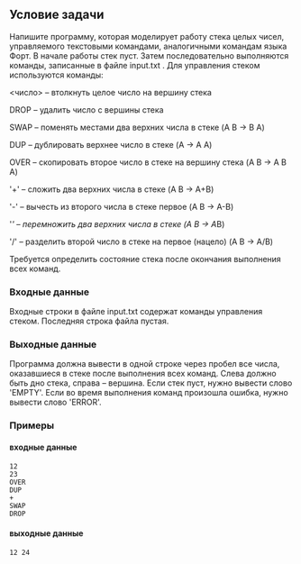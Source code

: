 ## Условие задачи

Напишите программу, которая моделирует работу стека целых чисел, управляемого текстовыми командами, аналогичными командам языка Форт. В начале работы стек пуст. Затем последовательно выполняются команды, записанные в файле input.txt . Для управления стеком используются команды:

<число> – втолкнуть целое число на вершину стека

DROP – удалить число с вершины стека

SWAP – поменять местами два верхних числа в стеке (A B -> B A)

DUP – дублировать верхнее число в стеке (A -> A A)

OVER – скопировать второе число в стеке на вершину стека (A B -> A B A)

'+' – сложить два верхних числа в стеке (A B -> A+B)

'-' – вычесть из второго числа в стеке первое (A B -> A-B)

'*' – перемножить два верхних числа в стеке (A B -> A*B)

'/' – разделить второй число в стеке на первое (нацело) (A B -> A/B)

Требуется определить состояние стека после окончания выполнения всех команд.

### Входные данные
Входные строки в файле input.txt содержат команды управления стеком. Последняя строка файла пустая.

### Выходные данные
Программа должна вывести в одной строке через пробел все числа, оказавшиеся в стеке после выполнения всех команд. Слева должно быть дно стека, справа – вершина. Если стек пуст, нужно вывести слово 'EMPTY'. Если во время выполнения команд произошла ошибка, нужно вывести слово 'ERROR'.

### Примеры
#### входные данные
```
12
23
OVER
DUP
+
SWAP
DROP
```
#### выходные данные
```
12 24
```
